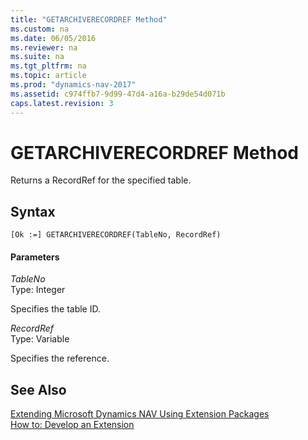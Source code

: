 ```yaml
---
title: "GETARCHIVERECORDREF Method"
ms.custom: na
ms.date: 06/05/2016
ms.reviewer: na
ms.suite: na
ms.tgt_pltfrm: na
ms.topic: article
ms.prod: "dynamics-nav-2017"
ms.assetid: c974ffb7-9d99-47d4-a16a-b29de54d071b
caps.latest.revision: 3
---
```

# GETARCHIVERECORDREF Method
Returns a RecordRef for the specified table.  
  
## Syntax  
  
```  
[Ok :=] GETARCHIVERECORDREF(TableNo, RecordRef)  
```  
  
#### Parameters  
 *TableNo*  
 Type: Integer  
  
 Specifies the table ID.  
  
 *RecordRef*  
 Type: Variable  
  
 Specifies the reference.  
  
## See Also  
 [Extending Microsoft Dynamics NAV Using Extension Packages](Extending-Microsoft-Dynamics-NAV-Using-Extension-Packages.md)   
 [How to: Develop an Extension](How-to--Develop-an-Extension.md)
